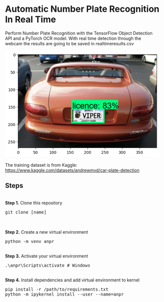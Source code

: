 # Automatic Number Plate Recognition In Real Time 
Perform Number Plate Recognition with the TensorFlow Object Detection API and a PyTorch OCR model. With real time detection through the webcam the results are going to be saved in realtimeresults.csv

![Screenshot](test_image.png)

The training dataset is from Kaggle: https://www.kaggle.com/datasets/andrewmvd/car-plate-detection

## Steps
<br />
<b>Step 1.</b> Clone this repository
<pre>
git clone [name]
</pre>
<br/><br/>
<b>Step 2.</b> Create a new virtual environment 
<pre>
python -m venv anpr
</pre> 
<br/>
<b>Step 3.</b> Activate your virtual environment
<pre>
.\anpr\Scripts\activate # Windows 
</pre>
<br/>
<b>Step 4.</b> Install dependencies and add virtual environment to kernel
<pre>
pip install -r /path/to/requirements.txt
python -m ipykernel install --user --name=anpr
</pre>
<br/>